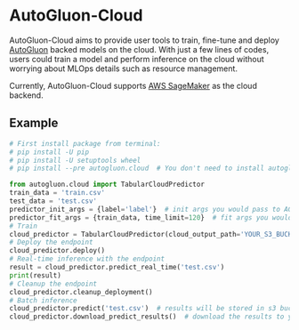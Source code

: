 # AutoGluon-Cloud

AutoGluon-Cloud aims to provide user tools to train, fine-tune and deploy [AutoGluon](https://auto.gluon.ai/stable/index.html) backed models on the cloud. With just a few lines of codes, users could train a model and perform inference on the cloud without worrying about MLOps details such as resource management.

Currently, AutoGluon-Cloud supports [AWS SageMaker](https://aws.amazon.com/sagemaker/) as the cloud backend.

## Example
```python
# First install package from terminal:
# pip install -U pip
# pip install -U setuptools wheel
# pip install --pre autogluon.cloud  # You don't need to install autogluon itself locally

from autogluon.cloud import TabularCloudPredictor
train_data = 'train.csv'
test_data = 'test.csv'
predictor_init_args = {label='label'}  # init args you would pass to AG TabularPredictor
predictor_fit_args = {train_data, time_limit=120}  # fit args you would pass to AG TabularPredictor
# Train
cloud_predictor = TabularCloudPredictor(cloud_output_path='YOUR_S3_BUCKET_PATH').fit(predictor_init_args, predictor_fit_args)
# Deploy the endpoint
cloud_predictor.deploy()
# Real-time inference with the endpoint
result = cloud_predictor.predict_real_time('test.csv')
print(result)
# Cleanup the endpoint
cloud_predictor.cleanup_deployment()
# Batch inference
cloud_predictor.predict('test.csv')  # results will be stored in s3 bucket
cloud_predictor.download_predict_results()  # download the results to your local machine
```